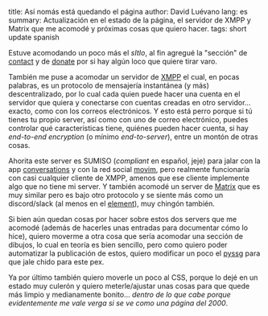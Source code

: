 title: Así nomás está quedando el página
author: David Luévano
lang: es
summary: Actualización en el estado de la página, el servidor de XMPP y Matrix que me acomodé y próximas cosas que quiero hacer.
tags: short
	update
	spanish

Estuve acomodando un poco más el *sItIo*, al fin agregué la "sección" de [contact](https://luevano.xyz/contact.html) y de [donate](https://luevano.xyz/donate.html) por si hay algún loco que quiere tirar varo.

También me puse a acomodar un servidor de [XMPP](https://xmpp.org/) el cual, en pocas palabras, es un protocolo de mensajería instantánea (y más) descentralizado, por lo cual cada quien puede hacer una cuenta en el servidor que quiera y conectarse con cuentas creadas en otro servidor... exacto, como con los correos electrónicos. Y esto está perro porque si tú tienes tu propio server, así como con uno de correo electrónico, puedes controlar qué características tiene, quiénes pueden hacer cuenta, si hay *end-to-end encryption* (o mínimo *end-to-server*), entre un montón de otras cosas.

Ahorita este server es SUMISO (*compliant* en español, jeje) para jalar con la app [conversations](https://conversations.im/) y con la red social [movim](https://movim.eu/), pero realmente funcionaría con casi cualquier cliente de XMPP, amenos que ese cliente implemente algo que no tiene mi server. Y también acomodé un server de [Matrix](https://matrix.org/) que es muy similar pero es bajo otro protocolo y se siente más como un discord/slack (al menos en el [element](https://element.io/)), muy chingón también.

Si bien aún quedan cosas por hacer sobre estos dos servers que me acomodé (además de hacerles unas entradas para documentar cómo lo hice), quiero moverme a otra cosa que sería acomodar una sección de dibujos, lo cual en teoría es bien sencillo, pero como quiero poder automatizar la publicación de estos, quiero modificar un poco el [pyssg](https://github.com/luevano/pyssg) para que jale chido para este pex.

Ya por último también quiero moverle un poco al CSS, porque lo dejé en un estado muy culerón y quiero meterle/ajustar unas cosas para que quede más limpio y medianamente bonito... *dentro de lo que cabe porque evidentemente me vale verga si se ve como una página del 2000*.
